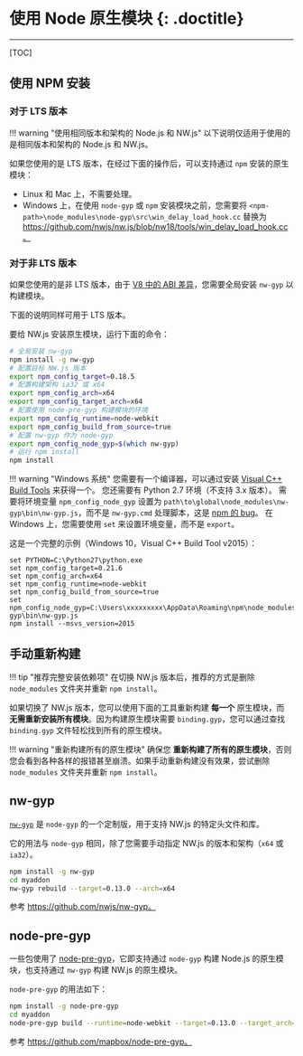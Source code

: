 # 使用 Node 原生模块 {: .doctitle}
---

[TOC]

## 使用 NPM 安装

### 对于 LTS 版本

!!! warning "使用相同版本和架构的 Node.js 和 NW.js"
    以下说明仅适用于使用的是相同版本和架构的 Node.js 和 NW.js。

如果您使用的是 LTS 版本，在经过下面的操作后，可以支持通过 `npm` 安装的原生模块：

* Linux 和 Mac 上，不需要处理。
* Windows 上，在使用 `node-gyp` 或 `npm` 安装模块之前，您需要将 
`<npm-path>\node_modules\node-gyp\src\win_delay_load_hook.cc` 替换为 https://github.com/nwjs/nw.js/blob/nw18/tools/win_delay_load_hook.cc。

<span id="对于非LTS版本"></span>
### 对于非 LTS 版本

如果您使用的是非 LTS 版本，由于 [V8 中的 ABI 差异](https://github.com/nwjs/nw.js/issues/5025)，您需要全局安装 `nw-gyp` 以构建模块。

下面的说明同样可用于 LTS 版本。

要给 NW.js 安装原生模块，运行下面的命令：

```bash
# 全局安装 nw-gyp
npm install -g nw-gyp
# 配置目标 NW.js 版本
export npm_config_target=0.18.5
# 配置构建架构 ia32 或 x64
export npm_config_arch=x64
export npm_config_target_arch=x64
# 配置使用 node-pre-gyp 构建模块的环境
export npm_config_runtime=node-webkit
export npm_config_build_from_source=true
# 配置 nw-gyp 作为 node-gyp
export npm_config_node_gyp=$(which nw-gyp)
# 运行 npm install
npm install
```

!!! warning "Windows 系统"
    您需要有一个编译器，可以通过安装 [Visual C++ Build Tools](http://landinghub.visualstudio.com/visual-cpp-build-tools) 来获得一个。
    您还需要有 Python 2.7 环境（不支持 3.x 版本）。
    需要将环境变量 `npm_config_node_gyp` 设置为 `path\to\global\node_modules\nw-gyp\bin\nw-gyp.js`，而不是 `nw-gyp.cmd` 处理脚本，这是 [npm 的 bug](https://github.com/npm/npm/issues/14543)。
    在 Windows 上，您需要使用 `set` 来设置环境变量，而不是 `export`。

这是一个完整的示例（Windows 10，Visual C++ Build Tool v2015）：

```Batchfile
set PYTHON=C:\Python27\python.exe
set npm_config_target=0.21.6
set npm_config_arch=x64
set npm_config_runtime=node-webkit
set npm_config_build_from_source=true
set npm_config_node_gyp=C:\Users\xxxxxxxxx\AppData\Roaming\npm\node_modules\nw-gyp\bin\nw-gyp.js
npm install --msvs_version=2015
```

## 手动重新构建

!!! tip "推荐完整安装依赖项"
    在切换 NW.js 版本后，推荐的方式是删除 `node_modules` 文件夹并重新 `npm install`。

如果切换了 NW.js 版本，您可以使用下面的工具重新构建 **每一个** 原生模块，而 **无需重新安装所有模块**。因为构建原生模块需要 `binding.gyp`，您可以通过查找 `binding.gyp` 文件轻松找到所有的原生模块。

!!! warning "重新构建所有的原生模块"
    确保您 **重新构建了所有的原生模块**，否则您会看到各种各样的报错甚至崩溃。如果手动重新构建没有效果，尝试删除 `node_modules` 文件夹并重新 `npm install`。

## nw-gyp

[`nw-gyp`](https://github.com/nwjs/nw-gyp) 是 `node-gyp` 的一个定制版，用于支持 NW.js 的特定头文件和库。

它的用法与 `node-gyp` 相同，除了您需要手动指定 NW.js 的版本和架构（`x64` 或 `ia32`）。

````bash
npm install -g nw-gyp
cd myaddon
nw-gyp rebuild --target=0.13.0 --arch=x64
````

参考 https://github.com/nwjs/nw-gyp。

## node-pre-gyp

一些包使用了 [node-pre-gyp](https://github.com/mapbox/node-pre-gyp)，它即支持通过 `node-gyp` 构建 Node.js 的原生模块，也支持通过 `nw-gyp` 构建 NW.js 的原生模块。

`node-pre-gyp` 的用法如下：

````bash
npm install -g node-pre-gyp
cd myaddon
node-pre-gyp build --runtime=node-webkit --target=0.13.0 --target_arch=x64
````

参考 https://github.com/mapbox/node-pre-gyp。

